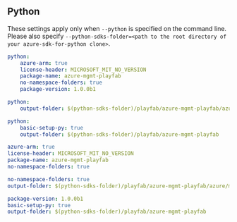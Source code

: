 ## Python

These settings apply only when `--python` is specified on the command line.
Please also specify `--python-sdks-folder=<path to the root directory of your azure-sdk-for-python clone>`.

``` yaml $(python) && !$(track2)
python: 
    azure-arm: true
    license-header: MICROSOFT_MIT_NO_VERSION
    package-name: azure-mgmt-playfab
    no-namespace-folders: true
    package-version: 1.0.0b1
```

``` yaml $(python-mode) == 'update' && !$(track2)
python:
    output-folder: $(python-sdks-folder)/playfab/azure-mgmt-playfab/azure/mgmt/playfab
```
``` yaml $(python-mode) == 'create' && !$(track2)
python:
    basic-setup-py: true
    output-folder: $(python-sdks-folder)/playfab/azure-mgmt-playfab
```

``` yaml $(python) && $(track2)
azure-arm: true
license-header: MICROSOFT_MIT_NO_VERSION
package-name: azure-mgmt-playfab
no-namespace-folders: true
```

``` yaml $(python-mode) == 'update'
no-namespace-folders: true
output-folder: $(python-sdks-folder)/playfab/azure-mgmt-playfab/azure/mgmt/playfab
```

``` yaml $(python-mode) == 'create' && $(track2)
package-version: 1.0.0b1
basic-setup-py: true
output-folder: $(python-sdks-folder)/playfab/azure-mgmt-playfab
```
